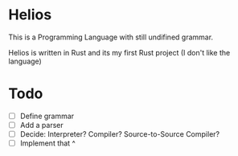 # Helios
This is a Programming Language with still undifined grammar.

Helios is written in Rust and its my first Rust project (I don't like the language)


# Todo
- [ ] Define grammar
- [ ] Add a parser
- [ ] Decide: Interpreter? Compiler? Source-to-Source Compiler?
- [ ] Implement that ^
